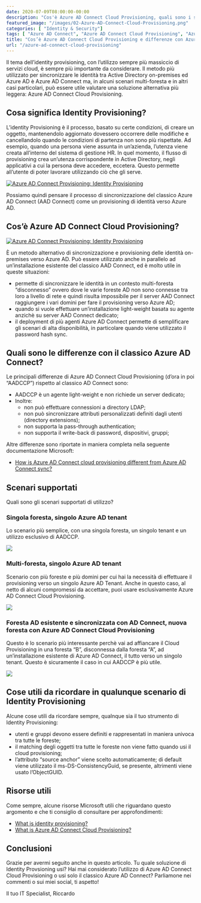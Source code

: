 ```yaml
---
date: 2020-07-09T08:00:00-00:00
description: "Cos'è Azure AD Connect Cloud Provisioning, quali sono i suoi scenari di utilizzo e le differenze rispetto al classico Azure AD Connect."
featured_image: "/images/02-Azure-AD-Connect-Cloud-Provisioning.png"
categories: [ "Identity & Security"]
tags: [ "Azure AD Connect", "Azure AD Connect Cloud Provisioning", "Azure AD" ]
title: "Cos’è Azure AD Connect Cloud Provisioning e differenze con Azure AD Connect"
url: "/azure-ad-connect-cloud-provisioning"
---
```

Il tema dell’identity provisioning, con l’utilizzo sempre più massiccio di servizi cloud, è sempre più importante da considerare. Il metodo più utilizzato per sincronizzare le identità tra Active Directory on-premises ed Azure AD è Azure AD Connect ma, in alcuni scenari multi-foresta e in altri casi particolari, può essere utile valutare una soluzione alternativa più leggera: Azure AD Connect Cloud Provisioning.

## Cosa significa Identity Provisioning?
L’identity Provisioning è il processo, basato su certe condizioni, di creare un oggetto, mantenendolo aggiornato dovessero occorrere delle modifiche e cancellandolo quando le condizioni di partenza non sono più rispettate. Ad esempio, quando una persona viene assunta in un’azienda, l’utenza viene creata all’interno del sistema di gestione HR. In quel momento, il flusso di provisioning crea un’utenza corrispondente in Active Directory, negli applicativi a cui la persona deve accedere, eccetera. Questo permette all’utente di poter lavorare utilizzando ciò che gli serve.

[![Azure AD Connect Provisioning: Identity Provisioning](/images/01-Azure-AD-Connect-Cloud-Provisioning-Identity-Provisioning.png)](/images/01-Azure-AD-Connect-Cloud-Provisioning-Identity-Provisioning.png)

Possiamo quindi pensare il processo di sincronizzazione del classico Azure AD Connect (AAD Connect) come un provisioning di identità verso Azure AD.

## Cos’è Azure AD Connect Cloud Provisioning?

[![Azure AD Connect Provisioning: Identity Provisioning](/images/02-Azure-AD-Connect-Cloud-Provisioning.png)](/images/02-Azure-AD-Connect-Cloud-Provisioning.png)

È un metodo alternativo di sincronizzazione e provisioning delle identità on-premises verso Azure AD. Può essere utilizzato anche in parallelo ad un’installazione esistente del classico AAD Connect, ed è molto utile in queste situazioni:
- permette di sincronizzare le identità in un contesto multi-foresta “disconnesso” ovvero dove le varie foreste AD non sono connesse tra loro a livello di rete e quindi risulta impossibile per il server AAD Connect raggiungere i vari domini per fare il provisioning verso Azure AD;
- quando si vuole effettuare un’installazione light-weight basata su agente anzichè su server AAD Connect dedicato;
- il deployment di più agenti Azure AD Connect permette di semplificare gli scenari di alta disponibilità, in particolare quando viene utilizzato il password hash sync.

## Quali sono le differenze con il classico Azure AD Connect?
Le principali differenze di Azure AD Connect Cloud Provisioning (d’ora in poi “AADCCP”) rispetto al classico AD Connect sono:
- AADCCP è un agente light-weight e non richiede un server dedicato;
- Inoltre:
    - non può effettuare connessioni a directory LDAP;
    - non può sincronizzare attributi personalizzati definiti dagli utenti (directory extensions);
    - non supporta la pass-through authentication;
    - non supporta il write-back di password, dispositivi, gruppi;

Altre differenze sono riportate in maniera completa nella seguente documentazione Microsoft:
- [How is Azure AD Connect cloud provisioning different from Azure AD Connect sync?](https://docs.microsoft.com/en-us/azure/active-directory/cloud-provisioning/what-is-cloud-provisioning#how-is-azure-ad-connect-cloud-provisioning-different-from-azure-ad-connect-sync)

## Scenari supportati
Quali sono gli scenari supportati di utilizzo?

### Singola foresta, singolo Azure AD tenant
Lo scenario più semplice, con una singola foresta, un singolo tenant e un utilizzo esclusivo di AADCCP.

[![](/images/03-Azure-AD-Connect-Cloud-Provisioning-Scenario-1.png)](/images/03-Azure-AD-Connect-Cloud-Provisioning-Scenario-1.png)

### Multi-foresta, singolo Azure AD tenant
Scenario con più foreste e più domini per cui hai la necessità di effettuare il provisioning verso un singolo Azure AD Tenant. Anche in questo caso, al netto di alcuni compromessi da accettare, puoi usare esclusivamente Azure AD Connect Cloud Provisioning.

[![](/images/04-Azure-AD-Connect-Cloud-Provisioning-Scenario-2.png)](/images/04-Azure-AD-Connect-Cloud-Provisioning-Scenario-2.png)

### Foresta AD esistente e sincronizzata con AD Connect, nuova foresta con Azure AD Connect Cloud Provisioning
Questo è lo scenario più interessante perchè vai ad affiancare il Cloud Provisioning in una foresta “B”, disconnessa dalla foresta “A”, ad un’installazione esistente di Azure AD Connect, il tutto verso un singolo tenant. Questo è sicuramente il caso in cui AADCCP è più utile.

[![](/images/05-Azure-AD-Connect-Cloud-Provisioning-Scenario-3.png)](/images/05-Azure-AD-Connect-Cloud-Provisioning-Scenario-3.png)

## Cose utili da ricordare in qualunque scenario di Identity Provisioning
Alcune cose utili da ricordare sempre, qualnque sia il tuo strumento di Identity Provisioning:
- utenti e gruppi devono essere definiti e rappresentati in maniera univoca tra tutte le foreste;
- il matching degli oggetti tra tutte le foreste non viene fatto quando usi il cloud provisioning;
- l’attributo “source anchor” viene scelto automaticamente; di default viene utilizzato il ms-DS-ConsistencyGuid, se presente, altrimenti viene usato l’ObjectGUID.

## Risorse utili
Come sempre, alcune risorse Microsoft utili che riguardano questo argomento e che ti consiglio di consultare per approfondimenti:
- [What is identity provisioning?](https://docs.microsoft.com/en-us/azure/active-directory/cloud-provisioning/what-is-provisioning)
- [What is Azure AD Connect Cloud Provisioning?](https://docs.microsoft.com/en-us/azure/active-directory/cloud-provisioning/what-is-cloud-provisioning)

## Conclusioni
Grazie per avermi seguito anche in questo articolo. Tu quale soluzione di Identity Provsioning usi? Hai mai considerato l’utilizzo di Azure AD Connect Cloud Provisioning o usi solo il classico Azure AD Connect? Parliamone nei commenti o sui miei social, ti aspetto!

Il tuo IT Specialist, Riccardo
